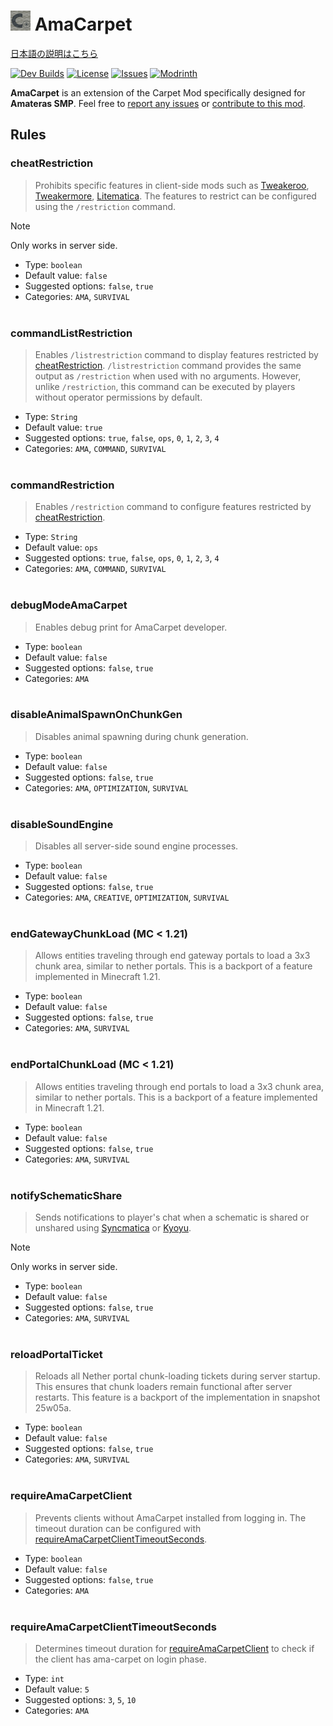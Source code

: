 # ![Logo](src/main/resources/assets/ama-carpet/icon_32.png) AmaCarpet

[日本語の説明はこちら](README_ja.md)

[![Dev Builds](https://github.com/amateras-server/ama-carpet/actions/workflows/gradle.yml/badge.svg)](https://github.com/amateras-server/ama-carpet/actions/workflows/gradle.yml)
[![License](https://img.shields.io/github/license/amateras-server/ama-carpet.svg)](https://opensource.org/licenses/lgpl-3.0.html)
[![Issues](https://img.shields.io/github/issues/amateras-server/ama-carpet.svg)](https://github.com/amateras-server/ama-carpet/issues)
[![Modrinth](https://img.shields.io/modrinth/dt/amacarpet?label=Modrinth%20Downloads)](https://modrinth.com/mod/amacarpet)

**AmaCarpet** is an extension of the Carpet Mod specifically designed for **Amateras SMP**.
Feel free to [report any issues](https://github.com/amateras-server/ama-carpet/issues) or [contribute to this mod](https://github.com/amateras-server/ama-carpet/pulls).


## Rules


### cheatRestriction

> Prohibits specific features in client-side mods such as [Tweakeroo](https://modrinth.com/mod/tweakeroo), [Tweakermore](https://modrinth.com/mod/tweakermore), [Litematica](https://modrinth.com/mod/litematica). The features to restrict can be configured using the `/restriction` command.

> [!NOTE]
> Only works in server side.

- Type: `boolean`
- Default value: `false`
- Suggested options: `false`, `true`
- Categories: `AMA`, `SURVIVAL`
<br><br>

### commandListRestriction

> Enables `/listrestriction` command to display features restricted by [cheatRestriction](#cheatrestriction).
> `/listrestriction` command provides the same output as `/restriction` when used with no arguments.
> However, unlike `/restriction`, this command can be executed by players without operator permissions by default.

- Type: `String`
- Default value: `true`
- Suggested options: `true`, `false`, `ops`, `0`, `1`, `2`, `3`, `4`
- Categories: `AMA`, `COMMAND`, `SURVIVAL`
<br><br>

### commandRestriction

> Enables `/restriction` command to configure features restricted by [cheatRestriction](#cheatrestriction).

- Type: `String`
- Default value: `ops`
- Suggested options: `true`, `false`, `ops`, `0`, `1`, `2`, `3`, `4`
- Categories: `AMA`, `COMMAND`, `SURVIVAL`
<br><br>

### debugModeAmaCarpet

> Enables debug print for AmaCarpet developer.

- Type: `boolean`
- Default value: `false`
- Suggested options: `false`, `true`
- Categories: `AMA`
<br><br>

### disableAnimalSpawnOnChunkGen

> Disables animal spawning during chunk generation.

- Type: `boolean`
- Default value: `false`
- Suggested options: `false`, `true`
- Categories: `AMA`, `OPTIMIZATION`, `SURVIVAL`
<br><br>

### disableSoundEngine

> Disables all server-side sound engine processes.

- Type: `boolean`
- Default value: `false`
- Suggested options: `false`, `true`
- Categories: `AMA`, `CREATIVE`, `OPTIMIZATION`, `SURVIVAL`
<br><br>

### endGatewayChunkLoad (MC < 1.21)

> Allows entities traveling through end gateway portals to load a 3x3 chunk area, similar to nether portals.
> This is a backport of a feature implemented in Minecraft 1.21.

- Type: `boolean`
- Default value: `false`
- Suggested options: `false`, `true`
- Categories: `AMA`, `SURVIVAL`
<br><br>

### endPortalChunkLoad (MC < 1.21)

> Allows entities traveling through end portals to load a 3x3 chunk area, similar to nether portals.
> This is a backport of a feature implemented in Minecraft 1.21.

- Type: `boolean`
- Default value: `false`
- Suggested options: `false`, `true`
- Categories: `AMA`, `SURVIVAL`
<br><br>

### notifySchematicShare
> Sends notifications to player's chat when a schematic is shared or unshared using [Syncmatica](https://modrinth.com/mod/syncmatica) or [Kyoyu](https://modrinth.com/mod/kyoyu).

> [!NOTE] 
> Only works in server side.

- Type: `boolean`
- Default value: `false`
- Suggested options: `false`, `true`
- Categories: `AMA`, `SURVIVAL`
<br><br>

### reloadPortalTicket

> Reloads all Nether portal chunk-loading tickets during server startup.
> This ensures that chunk loaders remain functional after server restarts.
> This feature is a backport of the implementation in snapshot 25w05a.

- Type: `boolean`
- Default value: `false`
- Suggested options: `false`, `true`
- Categories: `AMA`, `SURVIVAL`
<br><br>

### requireAmaCarpetClient

> Prevents clients without AmaCarpet installed from logging in.
> The timeout duration can be configured with [requireAmaCarpetClientTimeoutSeconds](#requireamacarpetclienttimeoutseconds).

- Type: `boolean`
- Default value: `false`
- Suggested options: `false`, `true`
- Categories: `AMA`
<br><br>

### requireAmaCarpetClientTimeoutSeconds

> Determines timeout duration for [requireAmaCarpetClient](#requireamacarpetclient) to check if the client has ama-carpet on login phase.

- Type: `int`
- Default value: `5`
- Suggested options: `3`, `5`, `10`
- Categories: `AMA`
<br><br>
